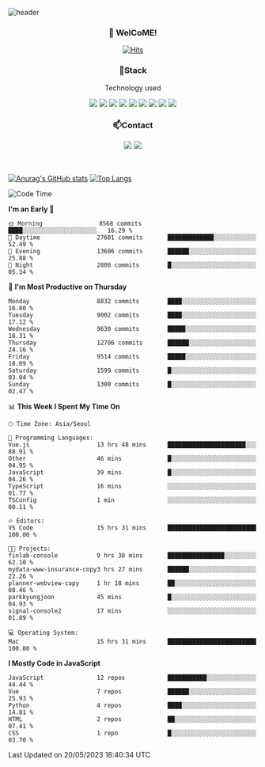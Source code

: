 ![header](https://capsule-render.vercel.app/api?type=waving&color=gradient&height=200&text=Kyungjoon&fontAlign=70&fontAlignY=40&animation=twinkling)

<h3 align="center">👋 WelCoME!</h3>

<div align=center>
  
[![Hits](https://hits.seeyoufarm.com/api/count/incr/badge.svg?url=https%3A%2F%2Fgithub.com%2Fuvula6921&count_bg=%2322BAC9&title_bg=%23827F7F&icon=iconify.svg&icon_color=%2325A27F&title=visits&edge_flat=false)](https://hits.seeyoufarm.com)
  
</div>
<h3 align="center">📌Stack</h3>
<p align="center">Technology used</p>
<div align="center"><img src="https://img.shields.io/badge/HTML5-E34F26?style=flat-square&logo=HTML5&logoColor=white"></img> <img src="https://img.shields.io/badge/CSS3-0A84FF?style=flat-square&logo=CSS3&logoColor=white"></img> <img src="https://img.shields.io/badge/JavaScript-FFCD11?style=flat-square&logo=JavaScript&logoColor=white"></img> <img src="https://img.shields.io/badge/React-00BCF6?style=flat-square&logo=React&logoColor=white"></img> <img src="https://img.shields.io/badge/jQuery-3655FF?style=flat-square&logo=jQuery&logoColor=white"></img> <img src="https://img.shields.io/badge/Ruby-E0115F?style=flat-square&logo=Ruby&logoColor=white"></img> <img src="https://img.shields.io/badge/Python-4B8BBE?style=flat-square&logo=Python&logoColor=white"></img> <img src="https://img.shields.io/badge/Vue-4FC08D?style=flat-square&logo=Vue.js&logoColor=white"></img> <img src="https://img.shields.io/badge/Nuxt-00DC82?style=flat-square&logo=Nuxt.js&logoColor=white"></img></div>

<h3 align="center">📫Contact</h3>
<div align="center"><a href="https://velog.io/@uvula6921/"><img src="https://img.shields.io/badge/Blog-20c997?style=flat-square&logo=V&logoColor=white"/></a> <a href="pkj6921@gmail.com"><img src="https://img.shields.io/badge/Gmail-EA4335?style=flat-square&logo=Gmail&logoColor=white"/></a></div>
<br>
<br>

[![Anurag's GitHub stats](https://github-readme-stats.vercel.app/api?username=uvula6921&hide=stars,issues&show_icons=true&count_private=true&theme=tokyonight)](https://github.com/anuraghazra/github-readme-stats)
[![Top Langs](https://github-readme-stats.vercel.app/api/top-langs/?username=uvula6921&hide=css,jupyter%20notebook,html&exclude_repo=uvula6921,uvula6921.github.io&layout=compact&langs_count=8)](https://github.com/anuraghazra/github-readme-stats)

<!--START_SECTION:waka-->
![Code Time](http://img.shields.io/badge/Code%20Time-1%2C596%20hrs%2048%20mins-blue)

**I'm an Early 🐤** 

```text
🌞 Morning                8568 commits        ████░░░░░░░░░░░░░░░░░░░░░   16.29 % 
🌆 Daytime                27601 commits       █████████████░░░░░░░░░░░░   52.49 % 
🌃 Evening                13606 commits       ██████░░░░░░░░░░░░░░░░░░░   25.88 % 
🌙 Night                  2808 commits        █░░░░░░░░░░░░░░░░░░░░░░░░   05.34 % 
```
📅 **I'm Most Productive on Thursday** 

```text
Monday                   8832 commits        ████░░░░░░░░░░░░░░░░░░░░░   16.80 % 
Tuesday                  9002 commits        ████░░░░░░░░░░░░░░░░░░░░░   17.12 % 
Wednesday                9630 commits        █████░░░░░░░░░░░░░░░░░░░░   18.31 % 
Thursday                 12706 commits       ██████░░░░░░░░░░░░░░░░░░░   24.16 % 
Friday                   9514 commits        █████░░░░░░░░░░░░░░░░░░░░   18.09 % 
Saturday                 1599 commits        █░░░░░░░░░░░░░░░░░░░░░░░░   03.04 % 
Sunday                   1300 commits        █░░░░░░░░░░░░░░░░░░░░░░░░   02.47 % 
```


📊 **This Week I Spent My Time On** 

```text
🕑︎ Time Zone: Asia/Seoul

💬 Programming Languages: 
Vue.js                   13 hrs 48 mins      ██████████████████████░░░   88.91 % 
Other                    46 mins             █░░░░░░░░░░░░░░░░░░░░░░░░   04.95 % 
JavaScript               39 mins             █░░░░░░░░░░░░░░░░░░░░░░░░   04.26 % 
TypeScript               16 mins             ░░░░░░░░░░░░░░░░░░░░░░░░░   01.77 % 
TSConfig                 1 min               ░░░░░░░░░░░░░░░░░░░░░░░░░   00.11 % 

🔥 Editors: 
VS Code                  15 hrs 31 mins      █████████████████████████   100.00 % 

🐱‍💻 Projects: 
finlab-console           9 hrs 38 mins       ████████████████░░░░░░░░░   62.10 % 
mydata-www-insurance-copy3 hrs 27 mins       ██████░░░░░░░░░░░░░░░░░░░   22.26 % 
planner-webview-copy     1 hr 18 mins        ██░░░░░░░░░░░░░░░░░░░░░░░   08.46 % 
parkkyungjoon            45 mins             █░░░░░░░░░░░░░░░░░░░░░░░░   04.93 % 
signal-console2          17 mins             ░░░░░░░░░░░░░░░░░░░░░░░░░   01.89 % 

💻 Operating System: 
Mac                      15 hrs 31 mins      █████████████████████████   100.00 % 
```

**I Mostly Code in JavaScript** 

```text
JavaScript               12 repos            ███████████░░░░░░░░░░░░░░   44.44 % 
Vue                      7 repos             ██████░░░░░░░░░░░░░░░░░░░   25.93 % 
Python                   4 repos             ████░░░░░░░░░░░░░░░░░░░░░   14.81 % 
HTML                     2 repos             ██░░░░░░░░░░░░░░░░░░░░░░░   07.41 % 
CSS                      1 repo              █░░░░░░░░░░░░░░░░░░░░░░░░   03.70 % 
```




 Last Updated on 20/05/2023 18:40:34 UTC
<!--END_SECTION:waka-->
